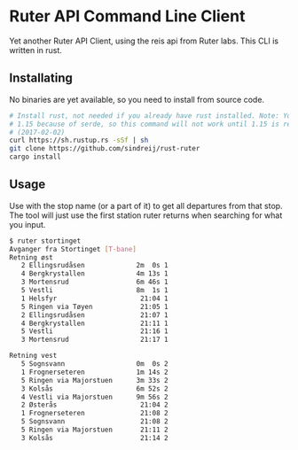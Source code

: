 # Ruter API Command Line Client

Yet another Ruter API Client, using the reis api from Ruter labs.
This CLI is written in rust.

## Installating

No binaries are yet available, so you need to install from source code.

```bash
# Install rust, not needed if you already have rust installed. Note: You needed
# 1.15 because of serde, so this command will not work until 1.15 is released
# (2017-02-02)
curl https://sh.rustup.rs -sSf | sh
git clone https://github.com/sindreij/rust-ruter
cargo install
```

## Usage

Use with the stop name (or a part of it) to get all departures from that stop.
The tool will just use the first station ruter returns when searching for what
you input.

```bash
$ ruter stortinget
Avganger fra Stortinget [T-bane]
Retning øst
   2 Ellingsrudåsen             2m  0s 1
   4 Bergkrystallen             4m 13s 1
   3 Mortensrud                 6m 46s 1
   5 Vestli                     8m  1s 1
   1 Helsfyr                     21:04 1
   5 Ringen via Tøyen            21:05 1
   2 Ellingsrudåsen              21:07 1
   4 Bergkrystallen              21:11 1
   5 Vestli                      21:16 1
   3 Mortensrud                  21:17 1

Retning vest
   5 Sognsvann                  0m  0s 2
   1 Frognerseteren             1m 14s 2
   5 Ringen via Majorstuen      3m 33s 2
   3 Kolsås                     6m 52s 2
   4 Vestli via Majorstuen      9m 56s 2
   2 Østerås                     21:04 2
   1 Frognerseteren              21:08 2
   5 Sognsvann                   21:08 2
   5 Ringen via Majorstuen       21:11 2
   3 Kolsås                      21:14 2
```
